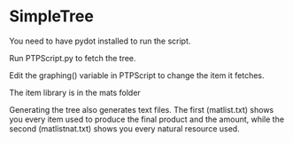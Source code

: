 # SimpleTree

You need to have pydot installed to run the script.

Run PTPScript.py to fetch the tree.

Edit the graphing() variable in PTPScript to change the item it fetches.

The item library is in the mats folder

Generating the tree also generates text files. The first (matlist.txt) shows you every item used to produce the final product and the amount, while the second (matlistnat.txt) shows you every natural resource used.
